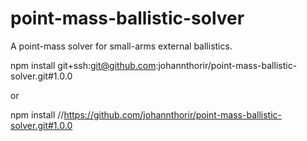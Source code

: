 # point-mass-ballistic-solver
A point-mass solver for small-arms external ballistics.

npm install git+ssh:git@github.com:johannthorir/point-mass-ballistic-solver.git#1.0.0

or

npm install //https://github.com/johannthorir/point-mass-ballistic-solver.git#1.0.0
